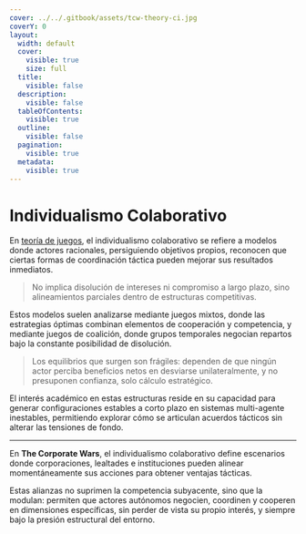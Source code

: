 ```yaml
---
cover: ../../.gitbook/assets/tcw-theory-ci.jpg
coverY: 0
layout:
  width: default
  cover:
    visible: true
    size: full
  title:
    visible: false
  description:
    visible: false
  tableOfContents:
    visible: true
  outline:
    visible: false
  pagination:
    visible: true
  metadata:
    visible: true
---
```


# Individualismo Colaborativo

En [teoría de juegos](./), el individualismo colaborativo se refiere a modelos donde actores racionales, persiguiendo objetivos propios, reconocen que ciertas formas de coordinación táctica pueden mejorar sus resultados inmediatos.

> No implica disolución de intereses ni compromiso a largo plazo, sino alineamientos parciales dentro de estructuras competitivas.

Estos modelos suelen analizarse mediante juegos mixtos, donde las estrategias óptimas combinan elementos de cooperación y competencia, y mediante juegos de coalición, donde grupos temporales negocian repartos bajo la constante posibilidad de disolución.

> Los equilibrios que surgen son frágiles: dependen de que ningún actor perciba beneficios netos en desviarse unilateralmente, y no presuponen confianza, solo cálculo estratégico.

El interés académico en estas estructuras reside en su capacidad para generar configuraciones estables a corto plazo en sistemas multi-agente inestables, permitiendo explorar cómo se articulan acuerdos tácticos sin alterar las tensiones de fondo.

***

En **The Corporate Wars**, el individualismo colaborativo define escenarios donde corporaciones, lealtades e instituciones pueden alinear momentáneamente sus acciones para obtener ventajas tácticas.

Estas alianzas no suprimen la competencia subyacente, sino que la modulan: permiten que actores autónomos negocien, coordinen y cooperen en dimensiones específicas, sin perder de vista su propio interés, y siempre bajo la presión estructural del entorno.
